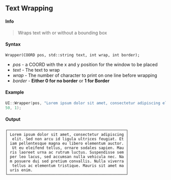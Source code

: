 ## Text Wrapping <!-- {docsify-ignore} -->
#### Info
> Wraps text with or without a bounding box<br>
#### Syntax
`Wrapper(COORD pos, std::string text, int wrap, int border);`

* *pos* - a COORD with the x and y position for the window to be placed
* *text* - The text to wrap
* *wrap* - The number of character to print on one line before wrapping
* *border* - **Either 0 for no border** or **1 for Border**

#### Example
```C++
UI::Wrapper(pos, "Lorem ipsum dolor sit amet, consectetur adipiscing elit. Sed non arcu id ligula ultrices feugiat. Etiam pellentesque magna eu libero elementum auctor. Ut eu eleifend tellus, ornare sodales sapien. Mauris laoreet urna ac rutrum luctus. Suspendisse semper leo lacus, sed accumsan nulla vehicula nec. Nam posuere dui sed pretium convallis. Nulla viverra tellus ac elementum tristique. Mauris sit amet mauris enim.",
50, 1);
```

#### Output
```
┌────────────────────────────────────────────────────┐
│ Lorem ipsum dolor sit amet, consectetur adipiscing │
│  elit. Sed non arcu id ligula ultrices feugiat. Et │
│ iam pellentesque magna eu libero elementum auctor. │
│  Ut eu eleifend tellus, ornare sodales sapien. Mau │
│ ris laoreet urna ac rutrum luctus. Suspendisse sem │
│ per leo lacus, sed accumsan nulla vehicula nec. Na │
│ m posuere dui sed pretium convallis. Nulla viverra │
│  tellus ac elementum tristique. Mauris sit amet ma │
│ uris enim.                                         │
└────────────────────────────────────────────────────┘
```
